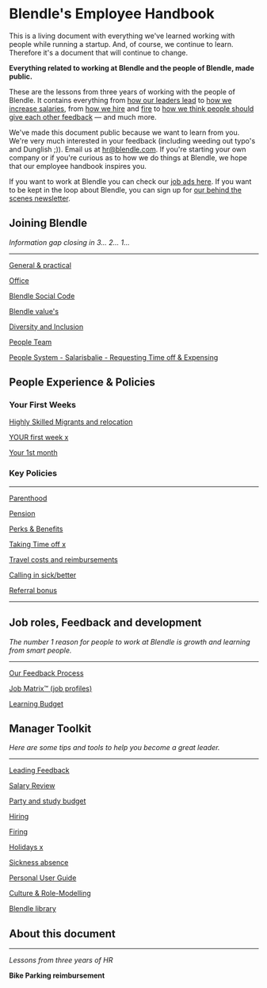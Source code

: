 # Blendle's Employee Handbook

This is a living document with everything we've learned working with people while running a startup. And, of course, we continue to learn. Therefore it's a document that will continue to change. 

**Everything related to working at Blendle and the people of Blendle, made public.**

These are the lessons from three years of working with the people of Blendle. It contains everything from [how our leaders lead](https://www.notion.so/ecfb7e647136468a9a0a32f1771a8f52?pvs=21) to [how we increase salaries](Blendle's%20Employee%20Handbook%20d777e2109dc44d549411bb636fd22afd/Salary%20Review%20da7b260a169e489a837bec7dd2efc162.md), from [how we hire](Blendle's%20Employee%20Handbook%20d777e2109dc44d549411bb636fd22afd/Hiring%20f073713008ab4a07afc653e6b27bc191.md) and [fire](Blendle's%20Employee%20Handbook%20d777e2109dc44d549411bb636fd22afd/Firing%20634fec67bae6482fa6e4c6e1e36f32b5.md) to [how we think people should give each other feedback](Blendle's%20Employee%20Handbook%20d777e2109dc44d549411bb636fd22afd/Our%20Feedback%20Process%2039bb6a24852f4a88ab7ea4e315a69d88.md) — and much more.

We've made this document public because we want to learn from you. We're very much interested in your feedback (including weeding out typo's and Dunglish ;)). Email us at hr@blendle.com. If you're starting your own company or if you're curious as to how we do things at Blendle, we hope that our employee handbook inspires you.

If you want to work at Blendle you can check our [job ads here](https://blendle.homerun.co/). If you want to be kept in the loop about Blendle, you can sign up for [our behind the scenes newsletter](https://blendle.homerun.co/yes-keep-me-posted/tr/apply?token=8092d4128c306003d97dd3821bad06f2).

## Joining Blendle

*Information gap closing in 3... 2... 1...*

---

[General & practical ](Blendle's%20Employee%20Handbook%20d777e2109dc44d549411bb636fd22afd/General%20&%20practical%203e1f1f1398d746c7acb662a2352d918d.md)

[Office](Blendle's%20Employee%20Handbook%20d777e2109dc44d549411bb636fd22afd/Office%209dc3f2b546024345bd72f49ea70129a5.md)

[Blendle Social Code](Blendle's%20Employee%20Handbook%20d777e2109dc44d549411bb636fd22afd/Blendle%20Social%20Code%20f2b63f6233e5464e92d63d335b0b524f.md)

[Blendle value's](Blendle's%20Employee%20Handbook%20d777e2109dc44d549411bb636fd22afd/Blendle%20value's%20af217f8347404a8e8dd9c43700b65a20.md)

[Diversity and Inclusion](Blendle's%20Employee%20Handbook%20d777e2109dc44d549411bb636fd22afd/Diversity%20and%20Inclusion%20be9cd3ad2d9a4341a5e143c6d7aae211.md)

[People Team](Blendle's%20Employee%20Handbook%20d777e2109dc44d549411bb636fd22afd/People%20Team%2098b0c10eb3eb45438f56be04af96dc24.md)

[People System - Salarisbalie - Requesting Time off & Expensing](Blendle's%20Employee%20Handbook%20d777e2109dc44d549411bb636fd22afd/People%20System%20-%20Salarisbalie%20-%20Requesting%20Time%20off%20cd14b68358114c88a7926d032ad960a1.md)

## People Experience & Policies

### Your First Weeks

[Highly Skilled Migrants and relocation](Blendle's%20Employee%20Handbook%20d777e2109dc44d549411bb636fd22afd/Highly%20Skilled%20Migrants%20and%20relocation%20d8b259e02ba8483a81358789738b30d8.md)

[YOUR first week x](Blendle's%20Employee%20Handbook%20d777e2109dc44d549411bb636fd22afd/YOUR%20first%20week%20x%200700e9bb1e0640bdb2aaecd604dc01b6.md)

[Your 1st month ](Blendle's%20Employee%20Handbook%20d777e2109dc44d549411bb636fd22afd/Your%201st%20month%20b29fa0d92e444457a32f01420772fefd.md)

### Key Policies

---

[Parenthood](Blendle's%20Employee%20Handbook%20d777e2109dc44d549411bb636fd22afd/Parenthood%20a4d12758eefb406aaf2f238eb62e8782.md)

[Pension](Blendle's%20Employee%20Handbook%20d777e2109dc44d549411bb636fd22afd/Pension%20359f8be65f33475aa86c55fc177efa8a.md)

[Perks & Benefits](Blendle's%20Employee%20Handbook%20d777e2109dc44d549411bb636fd22afd/Perks%20&%20Benefits%20336aa88ec6bd4c7fb74b8338456fb8c9.md)

[Taking Time off x](Blendle's%20Employee%20Handbook%20d777e2109dc44d549411bb636fd22afd/Taking%20Time%20off%20x%20a1d32965bd9548ac86e5b02b3d6cde4b.md)

[Travel costs and reimbursements](Blendle's%20Employee%20Handbook%20d777e2109dc44d549411bb636fd22afd/Travel%20costs%20and%20reimbursements%20f92d3d5634bc4d3a8bfb41b3a3b39dc6.md)

[Calling in sick/better](Blendle's%20Employee%20Handbook%20d777e2109dc44d549411bb636fd22afd/Calling%20in%20sick%20better%20a37cad7784d7496fbc40120a5f4bf986.md)

[Referral bonus](Blendle's%20Employee%20Handbook%20d777e2109dc44d549411bb636fd22afd/Referral%20bonus%200c6b9061beeb41fa9b931294193f6261.md)

---

## Job roles, Feedback and development

*The number 1 reason for people to work at Blendle is growth and learning from smart people.*

---

[Our Feedback Process](Blendle's%20Employee%20Handbook%20d777e2109dc44d549411bb636fd22afd/Our%20Feedback%20Process%2039bb6a24852f4a88ab7ea4e315a69d88.md)

[Job Matrix™ (job profiles)](Blendle's%20Employee%20Handbook%20d777e2109dc44d549411bb636fd22afd/Job%20Matrix%E2%84%A2%20(job%20profiles)%20e9da700af2bc4e949a57313287b75e5f.md)

[Learning Budget](Blendle's%20Employee%20Handbook%20d777e2109dc44d549411bb636fd22afd/Learning%20Budget%209def7a0372bc46eb973e73f8684119b3.md)

## Manager Toolkit

*Here are some tips and tools to help you become a great leader.*

---

[Leading Feedback ](Blendle's%20Employee%20Handbook%20d777e2109dc44d549411bb636fd22afd/Leading%20Feedback%207468f03449e6455cacb7e6f6d267e3ef.md)

[Salary Review](Blendle's%20Employee%20Handbook%20d777e2109dc44d549411bb636fd22afd/Salary%20Review%20da7b260a169e489a837bec7dd2efc162.md)

[Party and study budget](Blendle's%20Employee%20Handbook%20d777e2109dc44d549411bb636fd22afd/Party%20and%20study%20budget%2060cbeb8cbfc34eafbc962c78c354554e.md)

[Hiring ](Blendle's%20Employee%20Handbook%20d777e2109dc44d549411bb636fd22afd/Hiring%20f073713008ab4a07afc653e6b27bc191.md)

[Firing](Blendle's%20Employee%20Handbook%20d777e2109dc44d549411bb636fd22afd/Firing%20634fec67bae6482fa6e4c6e1e36f32b5.md)

[Holidays x](Blendle's%20Employee%20Handbook%20d777e2109dc44d549411bb636fd22afd/Holidays%20x%20f36bc78a016443ebba37abddcb73b179.md)

[Sickness absence](Blendle's%20Employee%20Handbook%20d777e2109dc44d549411bb636fd22afd/Sickness%20absence%20b6d75c8fa3a8462d8eac77758105f00b.md)

[Personal User Guide](Blendle's%20Employee%20Handbook%20d777e2109dc44d549411bb636fd22afd/Personal%20User%20Guide%20dcdec1fc214d472abc702845608feb71.md)

[Culture & Role-Modelling](Blendle's%20Employee%20Handbook%20d777e2109dc44d549411bb636fd22afd/Culture%20&%20Role-Modelling%20f364c00c9a5b4a47b31749e30ad856de.md)

[Blendle library](Blendle's%20Employee%20Handbook%20d777e2109dc44d549411bb636fd22afd/Blendle%20library%20cd3624e5977f4ac88ee146e53b33d2fa.md)

## About this document

---

*Lessons from three years of HR*

**Bike Parking reimbursement**